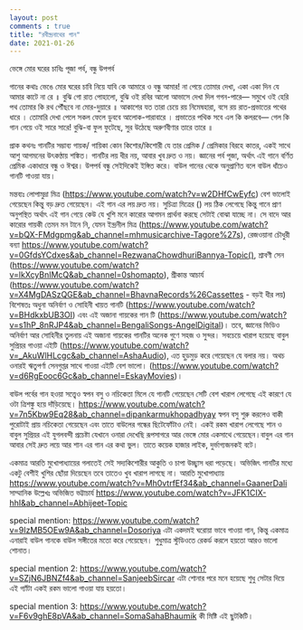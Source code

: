 ```yaml
---
layout: post
comments : true
title: "রবীন্দ্রনাথের গান"
date: 2021-01-26
---
```


ভেঙ্গে মোর ঘরের চাবিঃ পূজা পর্ব, বন্ধু উপপর্ব

গানের কথাঃ
ভেঙে মোর ঘরের চাবি নিয়ে যাবি কে আমারে
ও বন্ধু আমার!
না পেয়ে তোমার দেখা, একা একা দিন যে আমার কাটে না রে ॥
বুঝি গো রাত পোহালো,
বুঝি ওই রবির আলো
আভাসে দেখা দিল গগন-পারে—
সমুখে ওই হেরি পথ
তোমার কি রথ পৌঁছবে না মোর-দুয়ারে ॥
আকাশের যত তারা
চেয়ে রয় নিমেষহারা,
বসে রয় রাত-প্রভাতের পথের ধারে ।
তোমারি দেখা পেলে সকল ফেলে ডুববে আলোক-পারাবারে ।
প্রভাতের পথিক সবে
এল কি কলরবে—
গেল কি গান গেয়ে ওই সারে সারে!
বুঝি-বা ফুল ফুটেছে, সুর উঠেছে
অরুণবীণার তারে তারে ॥

প্রাক কথনঃ 
গানটির সম্ভাব্য গায়ক/ গায়িকা কোন কিশোর/কিশোরী যে তার প্রেমিক / প্রেমিকার বিরহে কাতর, একই সাথে আশু আগমনের উৎকণ্ঠায় শঙ্কিত। গানটির লয় ধীর নয়, আবার খুব দ্রুত ও নয়। জ্ঞানের পর্ব পূজা, অর্থাৎ এই গানে বর্ণিত প্রেমিক একাধারে বন্ধু ও ঈশ্বর। উপপর্ব বন্ধু সেইদিকেই ইঙ্গিত করে। বাউল গানের থেকে অনুপ্রাণিত বলে বাউল ধাঁচেও গানটি গাওয়া যায়। 

মন্তব্যঃ লোপামুদ্রা মিত্র (https://www.youtube.com/watch?v=w2DHfCwEyfc) বেশ ভালোই গেয়েছেন কিন্তু বড় দ্রুত গেয়েছেন। এই গান এর লয় দ্রুত নয়। সুচিত্রা মিত্রের () লয় ঠিক লেগেছে কিন্তু গানে প্রাণ অনুপস্থিত অর্থাৎ এই গান গেয়ে কেউ যে খুশি মনে কারোর আগমন প্রার্থনা করছে সেটাই বোঝা যাচ্ছে না। সে বাদে আর কারোর গায়কী তেমন মন টানে নি, যেমন ইন্দ্রনীল মিত্র (https://www.youtube.com/watch?v=bQX-FMdgpmg&ab_channel=mhmusicarchive-Tagore%27s), রেজওয়ানা চৌধুরী বন্যা https://www.youtube.com/watch?v=0GfdsYCdxes&ab_channel=RezwanaChowdhuriBannya-Topic(), শ্রাবণী সেন (https://www.youtube.com/watch?v=lkXcyBnIMcQ&ab_channel=0shomapto), শ্রীকান্ত আচার্য (https://www.youtube.com/watch?v=X4MgDASzQGE&ab_channel=BhavnaRecords%26Cassettes - বড়ই ধীর লয়) বিশেষতঃ অধুনা অনির্বাণ ও সোহিনী খায়ত গানটি (https://www.youtube.com/watch?v=BHdkxbUB3OI) এবং এই অজানা গায়কের গান টি (https://www.youtube.com/watch?v=s1hP_8nRJP4&ab_channel=BengaliSongs-AngelDigital)। তবে, জ্ঞানের ভিডিও অনির্বাণ আর সোহিনীর তুলনায় এই অজানা গায়কের গানটির অনেক গুণে সহজ ও সুন্দর। সবচেয়ে খারাপ হয়েছে বাবুল সুপ্রিয়র গাওয়া এইটি (https://www.youtube.com/watch?v=_AkuWlHLcgc&ab_channel=AshaAudio), এত হুড়মুড় করে গেয়েছেন যে বলার নয়। অথচ ওনারই ঋতুপর্ণা সেনগুপ্তর সাথে গাওয়া এইটি বেশ ভালো। (https://www.youtube.com/watch?v=d6RgEooc6Gc&ab_channel=EskayMovies)। 

বাউল পর্বের গান হওয়া সত্ত্বেও স্বপন বসু ও নচিকেতা মিলে যে গানটি গেয়েছেন সেটি বেশ খারাপ লেগেছে এই কারণে যে ওটা ত্রিশঙ্কু হয়ে দাঁড়িয়েছে। https://www.youtube.com/watch?v=7n5Kbw9Eq28&ab_channel=dipankarmukhopadhyay স্বপন বসু শুরু করলেও বাকী পুরোটাই প্রায় নচিকেতা গেয়েছেন এবং তাতে বাউলের গন্ধের ছিটেফোঁটাও নেই। একই রকম খারাপ লেগেছে শান ও বাবুল সুপ্রিয়র এই যুগলবন্দী প্রচেষ্টা যেখানে ওনারা দেখেছি রূপসাগরে আর ভেঙ্গে মোর একসাথে গেয়েছেন।বাবুল এর গান আবার সেই দ্রুত লয়ে আর শান এর গান এর কথা ভুল। তাতে কয়েক হাজার লাইক, দুর্ভাগ্যজনকই বটে। 

একমাত্র আরতি মুখোপাধ্যায়ের গলাতেই সেই সদ্যকিশোরীর আকুতি ও চাপা উচ্ছ্বাস ধরা পড়েছে। অভিজিৎ গানটির মধ্যে একটু বেশীই খুশির ছোঁয়া দিয়েছেন তবে তাতেও খুব খারাপ লাগছে না। আরতি মুখোপাধ্যায় 
https://www.youtube.com/watch?v=Mh0vtrfEf34&ab_channel=GaanerDali
সাম্মানিক উল্লেখঃ অভিজিত ভট্টাচার্য 
https://www.youtube.com/watch?v=JFK1CIX-hhI&ab_channel=Abhijeet-Topic

special mention: https://www.youtube.com/watch?v=9IzMB5OEw9A&ab_channel=Dosoriya এটা একদমই ঘরোয়া ভাবে গাওয়া গান, কিন্তু একমাত্র এনারাই বাউল গানকে বাউল সঙ্গীতের মতো করে গেয়েছেন। শুধুমাত্র স্টুডিওতে রেকর্ড করলে হয়তো আরও ভালো শোনাত। 

special mention 2: https://www.youtube.com/watch?v=SZjN6JBNZf4&ab_channel=SanjeebSircar এটা শোনার পরে মনে হয়েছে শুধু সেটার দিয়ে এই গ্যাঁটা একই রকম ভালো গাওয়া যায় হয়তো। 

special mention 3: https://www.youtube.com/watch?v=F6v9ghE8pVA&ab_channel=SomaSahaBhaumik কী মিষ্টি এই ছুটকিটি। 

